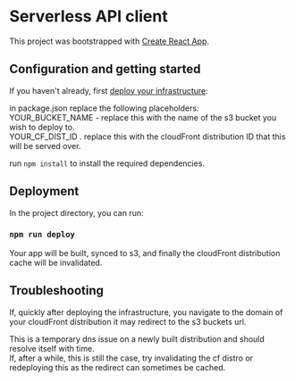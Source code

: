 # Serverless API client

This project was bootstrapped with [Create React App](https://github.com/facebook/create-react-app).

## Configuration and getting started

If you haven't already, first [deploy your infrastructure](https://github.com/j-bab/serverless-go-poc):

in package.json replace the following placeholders:  
YOUR_BUCKET_NAME - replace this with the name of the s3 bucket you wish to deploy to.  
YOUR_CF_DIST_ID  .  replace this with the cloudFront distribution ID that this will be served over.

run `npm install` to install the required dependencies.


## Deployment

In the project directory, you can run:

### `npm run deploy`

Your app will be built, synced to s3, and finally the cloudFront distribution cache will be invalidated.

## Troubleshooting

If, quickly after deploying the infrastructure, you navigate to the domain of your cloudFront distribution it may redirect to the s3 buckets url.  

This is a temporary dns issue on a newly built distribution and should resolve itself with time.  
If, after a while, this is still the case, try invalidating the cf distro or redeploying this as the redirect can sometimes be cached.